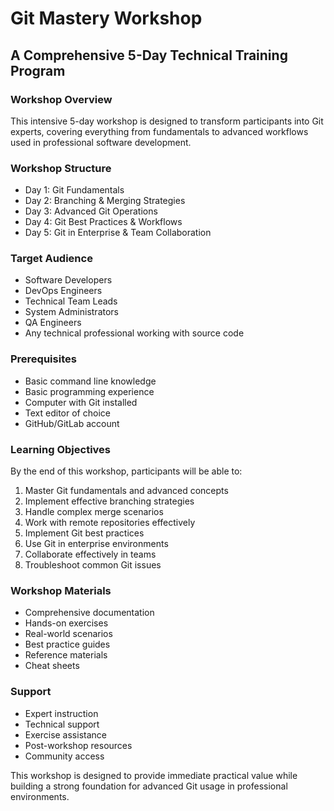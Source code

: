 # Git Mastery Workshop
## A Comprehensive 5-Day Technical Training Program

### Workshop Overview
This intensive 5-day workshop is designed to transform participants into Git experts, covering everything from fundamentals to advanced workflows used in professional software development.

### Workshop Structure
- Day 1: Git Fundamentals
- Day 2: Branching & Merging Strategies
- Day 3: Advanced Git Operations
- Day 4: Git Best Practices & Workflows
- Day 5: Git in Enterprise & Team Collaboration

### Target Audience
- Software Developers
- DevOps Engineers
- Technical Team Leads
- System Administrators
- QA Engineers
- Any technical professional working with source code

### Prerequisites
- Basic command line knowledge
- Basic programming experience
- Computer with Git installed
- Text editor of choice
- GitHub/GitLab account

### Learning Objectives
By the end of this workshop, participants will be able to:
1. Master Git fundamentals and advanced concepts
2. Implement effective branching strategies
3. Handle complex merge scenarios
4. Work with remote repositories effectively
5. Implement Git best practices
6. Use Git in enterprise environments
7. Collaborate effectively in teams
8. Troubleshoot common Git issues

### Workshop Materials
- Comprehensive documentation
- Hands-on exercises
- Real-world scenarios
- Best practice guides
- Reference materials
- Cheat sheets

### Support
- Expert instruction
- Technical support
- Exercise assistance
- Post-workshop resources
- Community access

This workshop is designed to provide immediate practical value while building a strong foundation for advanced Git usage in professional environments.
